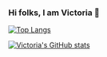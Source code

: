 ### Hi folks, I am Victoria 👋

[![Top Langs](https://github-readme-stats.vercel.app/api/top-langs/?username=victoriacheng15&theme=radical)](https://github.com/anuraghazra/github-readme-stats)

[![Victoria's GitHub stats](https://github-readme-stats.vercel.app/api?username=victoriacheng15&show_icons=true&theme=radical)](https://github.com/anuraghazra/github-readme-stats)


<!--
**victoriacheng15/victoriacheng15** is a ✨ _special_ ✨ repository because its `README.md` (this file) appears on your GitHub profile.

Here are some ideas to get you started:

- 🔭 I’m currently working on ...
- 🌱 I’m currently learning ...
- 👯 I’m looking to collaborate on ...
- 🤔 I’m looking for help with ...
- 💬 Ask me about ...
- 📫 How to reach me: ...
- 😄 Pronouns: ...
- ⚡ Fun fact: ...
-->
